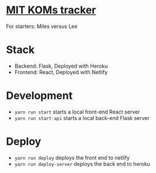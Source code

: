 # [MIT KOMs tracker](https://mit-koms.netlify.app)
For starters: Miles versus Lee


# Stack
* Backend: Flask, Deployed with Heroku
* Frontend: React, Deployed with Netlify

# Development
* `yarn run start` starts a local front-end React server
* `yarn run start-api` starts a local back-end Flask server

# Deploy
* `yarn run deploy` deploys the front end to netlify
* `yarn run deploy-server` deploys the back end to heroku
